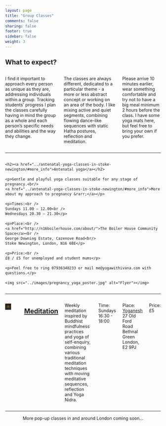 ```yaml
---
layout: page
title: "Group Classes"
comments: false
sharing: false
footer: true
sidebar: false
weight: 3
---
```


## What to expect?

<div class="columns">

<p>I find it important to approach every person as unique as they are, addressing individuals within a group. Tracking students' progress I plan the classes carefully having in mind the group as a whole and each person’s specific needs and abilities and the way they change.</p>

<p>The classes are always different, dedicated to a particular theme -  a more or less abstract concept or working on an area of the body. I like mixing active and quiet segments, combining flowing dance-like sequences with static Hatha postures, reflection and meditation.</p>
	
<p>Please arrive 10 minutes earlier, wear something comfortable and try not to have a big meal minimum 2 hours before the class. I have some yoga mats here, but feel free to bring your own if you prefer.</p>

</div>

___________________

<div class="columns">

    <h2><a href="../antenatal-yoga-classes-in-stoke-newington/#more_info">Antenatal yoga</a></h2>
    
    <p>Gentle and playful yoga classes suitable for any stage of pregnancy.<br/>
    <a href="../antenatal-yoga-classes-in-stoke-newington/#more_info">More about my approach to pregnancy &rarr;</a></p>

    <p>Times:<br />
    Sundays 11.00 – 12.00<br />
    Wednesdays 20.30 – 21.30</p>

    <p>Place:<br />
    <a href="http://n16boilerhouse.com/about/">The Boiler House Community Space</a><br />
    George Downing Estate, Cazenove Road<br/>
    Stoke Newington, London, N16 6BE</p>

    <p>Price:<br />
    £8 / £5 for unemployed and student mums</p>

    <p>Feel free to ring 07936348233 or mail me@yogawithivana.com with questions.</p>

    <img src="../images/pregnancy_yoga_poster.jpg" alt="Flyer"></img>

</div>

___________________

<div class="columns">

<img style="margin-bottom: 2em; margin-top: 0.25em;" src="../images/the-wide-classical-yoga-avatar.jpg" alt="meditation"></img>

<div style="margin-bottom: 2em; margin-top: 0.25em;" class="ornament"></div>

<H2><a href="../meditation-bethnal-green-yoganesh">Meditation</a></H2>

<p>Weekly meditation inspired by Buddhist mindfulness practices and yoga of self-enquiry, combining various traditional meditation techniques with moving meditative sequences, reflection and Yoga Nidra.</p>

<p>Time:<br />
Sundays 16:30 - 18:00</p>

<p>Place:<br />
<a href="http://www.yoganesh.co.uk/">Yoganesh</a><br/>
27 Old Ford Road<br/>
Bethnal Green<br/>
London, E2 9PJ</p>

<p>Price:<br/>
£5</p> 

</div>

___________________

<div style="text-align: center;">

<p>More pop-up classes in and around London coming soon...</p>

</div>

